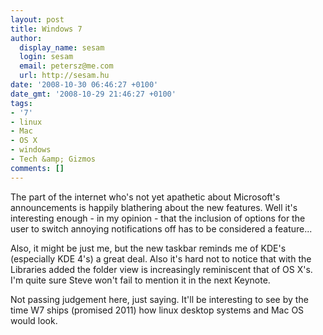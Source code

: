 ```yaml
---
layout: post
title: Windows 7
author:
  display_name: sesam
  login: sesam
  email: petersz@me.com
  url: http://sesam.hu
date: '2008-10-30 06:46:27 +0100'
date_gmt: '2008-10-29 21:46:27 +0100'
tags:
- '7'
- linux
- Mac
- OS X
- windows
- Tech &amp; Gizmos
comments: []
---
```


The part of the internet who's not yet apathetic about Microsoft's announcements is happily blathering about the new features. Well it's interesting enough - in my opinion - that the inclusion of options for the user to switch annoying notifications off has to be considered a feature...

Also, it might be just me, but the new taskbar reminds me of KDE's (especially KDE 4's) a great deal. Also it's hard not to notice that with the Libraries added the folder view is increasingly reminiscent that of OS X's. I'm quite sure Steve won't fail to mention it in the next Keynote.

Not passing judgement here, just saying. It'll be interesting to see by the time W7 ships (promised 2011) how linux desktop systems and Mac OS would look.
